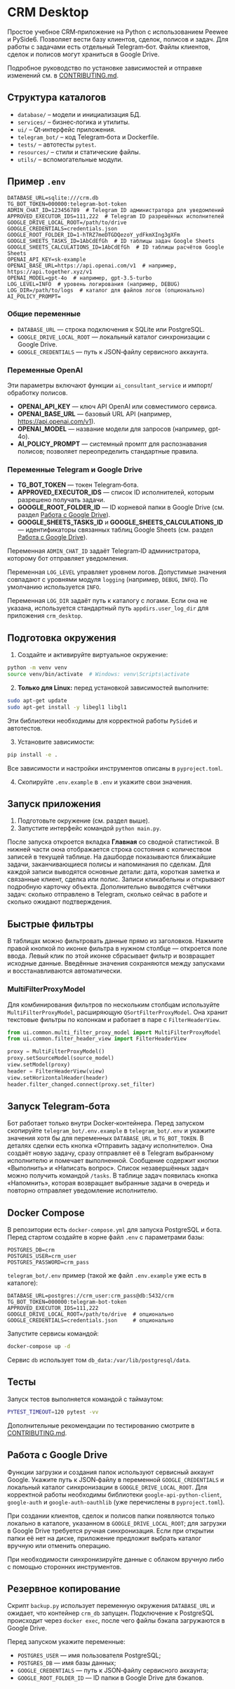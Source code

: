 # CRM Desktop

Простое учебное CRM‑приложение на Python с использованием Peewee и PySide6. Позволяет вести базу клиентов, сделок, полисов и задач. Для работы с задачами есть отдельный Telegram‑бот. Файлы клиентов, сделок и полисов могут храниться в Google Drive.

Подробное руководство по установке зависимостей и отправке изменений см. в [CONTRIBUTING.md](CONTRIBUTING.md).

## Структура каталогов

- `database/` – модели и инициализация БД.
- `services/` – бизнес‑логика и утилиты.
- `ui/` – Qt‑интерфейс приложения.
- `telegram_bot/` – код Telegram‑бота и Dockerfile.
- `tests/` – автотесты `pytest`.
- `resources/` – стили и статические файлы.
- `utils/` – вспомогательные модули.

## Пример `.env`

```env
DATABASE_URL=sqlite:///crm.db
TG_BOT_TOKEN=000000:telegram-bot-token
ADMIN_CHAT_ID=123456789  # Telegram ID администратора для уведомлений
APPROVED_EXECUTOR_IDS=111,222  # Telegram ID разрешённых исполнителей
GOOGLE_DRIVE_LOCAL_ROOT=/path/to/drive
GOOGLE_CREDENTIALS=credentials.json
GOOGLE_ROOT_FOLDER_ID=1-hTRZ7meDTGDQezoY_ydFkmXIng3gXFm
GOOGLE_SHEETS_TASKS_ID=1AbCdEfGh  # ID таблицы задач Google Sheets
GOOGLE_SHEETS_CALCULATIONS_ID=1AbCdEfGh  # ID таблицы расчётов Google Sheets
OPENAI_API_KEY=sk-example
OPENAI_BASE_URL=https://api.openai.com/v1  # например, https://api.together.xyz/v1
OPENAI_MODEL=gpt-4o  # например, gpt-3.5-turbo
LOG_LEVEL=INFO  # уровень логирования (например, DEBUG)
LOG_DIR=/path/to/logs  # каталог для файлов логов (опционально)
AI_POLICY_PROMPT=
```

### Общие переменные

- `DATABASE_URL` — строка подключения к SQLite или PostgreSQL.
- `GOOGLE_DRIVE_LOCAL_ROOT` — локальный каталог синхронизации с Google Drive.
- `GOOGLE_CREDENTIALS` — путь к JSON‑файлу сервисного аккаунта.

### Переменные OpenAI

Эти параметры включают функции `ai_consultant_service` и импорт/обработку полисов.

- **OPENAI_API_KEY** — ключ API OpenAI или совместимого сервиса.
- **OPENAI_BASE_URL** — базовый URL API (например, https://api.openai.com/v1).
- **OPENAI_MODEL** — название модели для запросов (например, gpt-4o).
- **AI_POLICY_PROMPT** — системный промпт для распознавания полисов; позволяет переопределить стандартные правила.

### Переменные Telegram и Google Drive

- **TG_BOT_TOKEN** — токен Telegram‑бота.
- **APPROVED_EXECUTOR_IDS** — список ID исполнителей, которым разрешено получать задачи.
- **GOOGLE_ROOT_FOLDER_ID** — ID корневой папки в Google Drive (см. раздел [Работа с Google Drive](#работа-с-google-drive)).
- **GOOGLE_SHEETS_TASKS_ID** и **GOOGLE_SHEETS_CALCULATIONS_ID** — идентификаторы связанных таблиц Google Sheets (см. раздел [Работа с Google Drive](#работа-с-google-drive)).

Переменная `ADMIN_CHAT_ID` задаёт Telegram‑ID администратора, которому бот отправляет уведомления.

Переменная `LOG_LEVEL` управляет уровнем логов. Допустимые значения совпадают с уровнями модуля `logging` (например, `DEBUG`, `INFO`). По умолчанию используется `INFO`.

Переменная `LOG_DIR` задаёт путь к каталогу с логами. Если она не указана, используется стандартный путь `appdirs.user_log_dir` для приложения `crm_desktop`.

## Подготовка окружения

1. Создайте и активируйте виртуальное окружение:

```bash
python -m venv venv
source venv/bin/activate  # Windows: venv\Scripts\activate
```

2. **Только для Linux:** перед установкой зависимостей выполните:

```bash
sudo apt-get update
sudo apt-get install -y libegl1 libgl1
```

Эти библиотеки необходимы для корректной работы `PySide6` и автотестов.

3. Установите зависимости:

```bash
pip install -e .
```

Все зависимости и настройки инструментов описаны в `pyproject.toml`.

4. Скопируйте `.env.example` в `.env` и укажите свои значения.

## Запуск приложения

1. Подготовьте окружение (см. раздел выше).
2. Запустите интерфейс командой `python main.py`.

После запуска откроется вкладка **Главная** со сводной статистикой. В нижней части окна отображается строка состояния с количеством записей в текущей таблице. На дашборде показываются ближайшие задачи, заканчивающиеся полисы и напоминания по сделкам. Для каждой записи выводятся основные детали: дата, короткая заметка и связанные клиент, сделка или полис. Записи кликабельны и открывают подробную карточку объекта. Дополнительно выводятся счётчики задач: сколько отправлено в Telegram, сколько сейчас в работе и сколько ожидают подтверждения.

## Быстрые фильтры

В таблицах можно фильтровать данные прямо из заголовков. Нажмите правой кнопкой по иконке фильтра в нужном столбце — откроется поле ввода. Левый клик по этой иконке сбрасывает фильтр и возвращает исходные данные. Введённые значения сохраняются между запусками и восстанавливаются автоматически.

### MultiFilterProxyModel

Для комбинирования фильтров по нескольким столбцам используйте `MultiFilterProxyModel`,
расширяющую `QSortFilterProxyModel`. Она хранит текстовые фильтры по колонкам и
работает в паре с `FilterHeaderView`.

```python
from ui.common.multi_filter_proxy_model import MultiFilterProxyModel
from ui.common.filter_header_view import FilterHeaderView

proxy = MultiFilterProxyModel()
proxy.setSourceModel(source_model)
view.setModel(proxy)
header = FilterHeaderView(view)
view.setHorizontalHeader(header)
header.filter_changed.connect(proxy.set_filter)
```

## Запуск Telegram‑бота

Бот работает только внутри Docker‑контейнера. Перед запуском
скопируйте `telegram_bot/.env.example` в `telegram_bot/.env` и
укажите значения хотя бы для переменных `DATABASE_URL` и `TG_BOT_TOKEN`.
В деталях сделки есть кнопка «Отправить задачу исполнителю». Она
создаёт новую задачу, сразу отправляет её в Telegram выбранному
исполнителю и помечает выполненной. Сообщение содержит кнопки
«Выполнить» и «Написать вопрос». Список
незавершённых задач можно получить командой `/tasks`.
В таблице задач появилась кнопка «Напомнить»,
которая возвращает выбранные задачи в очередь и
повторно отправляет уведомление исполнителю.

## Docker Compose

В репозитории есть `docker-compose.yml` для запуска PostgreSQL и бота.
Перед стартом создайте в корне файл `.env` с параметрами базы:

```env
POSTGRES_DB=crm
POSTGRES_USER=crm_user
POSTGRES_PASSWORD=crm_pass
```

`telegram_bot/.env` пример (такой же файл `.env.example` уже есть в каталоге):

```env
DATABASE_URL=postgres://crm_user:crm_pass@db:5432/crm
TG_BOT_TOKEN=000000:telegram-bot-token
APPROVED_EXECUTOR_IDS=111,222
GOOGLE_DRIVE_LOCAL_ROOT=/path/to/drive  # опционально
GOOGLE_CREDENTIALS=credentials.json     # опционально
```

Запустите сервисы командой:

```bash
docker-compose up -d
```

Сервис `db` использует том `db_data:/var/lib/postgresql/data`.

## Тесты

Запуск тестов выполняется командой с таймаутом:

```bash
PYTEST_TIMEOUT=120 pytest -vv
```

Дополнительные рекомендации по тестированию смотрите в [CONTRIBUTING.md](CONTRIBUTING.md).

## Работа с Google Drive

Функции загрузки и создания папок используют сервисный аккаунт Google.
Укажите путь к JSON‑файлу в переменной `GOOGLE_CREDENTIALS` и локальный
каталог синхронизации в `GOOGLE_DRIVE_LOCAL_ROOT`. Для корректной работы
необходимы библиотеки `google-api-python-client`, `google-auth` и
`google-auth-oauthlib` (уже перечислены в `pyproject.toml`).

При создании клиентов, сделок и полисов папки появляются только локально в каталоге,
указанном в `GOOGLE_DRIVE_LOCAL_ROOT`; для загрузки в Google Drive требуется ручная
синхронизация. Если при открытии папки её нет на диске, приложение предложит выбрать
каталог вручную или отменить операцию.

При необходимости синхронизируйте данные с облаком вручную либо с помощью
сторонних инструментов.

## Резервное копирование

Скрипт `backup.py` использует переменную окружения `DATABASE_URL` и
ожидает, что контейнер `crm_db` запущен. Подключение к PostgreSQL
происходит через `docker exec`, после чего файлы бэкапа
загружаются в Google Drive.

Перед запуском укажите переменные:

- `POSTGRES_USER` — имя пользователя PostgreSQL;
- `POSTGRES_DB` — имя базы данных;
- `GOOGLE_CREDENTIALS` — путь к JSON‑файлу сервисного аккаунта;
- `GOOGLE_ROOT_FOLDER_ID` — ID папки в Google Drive для бэкапов.
